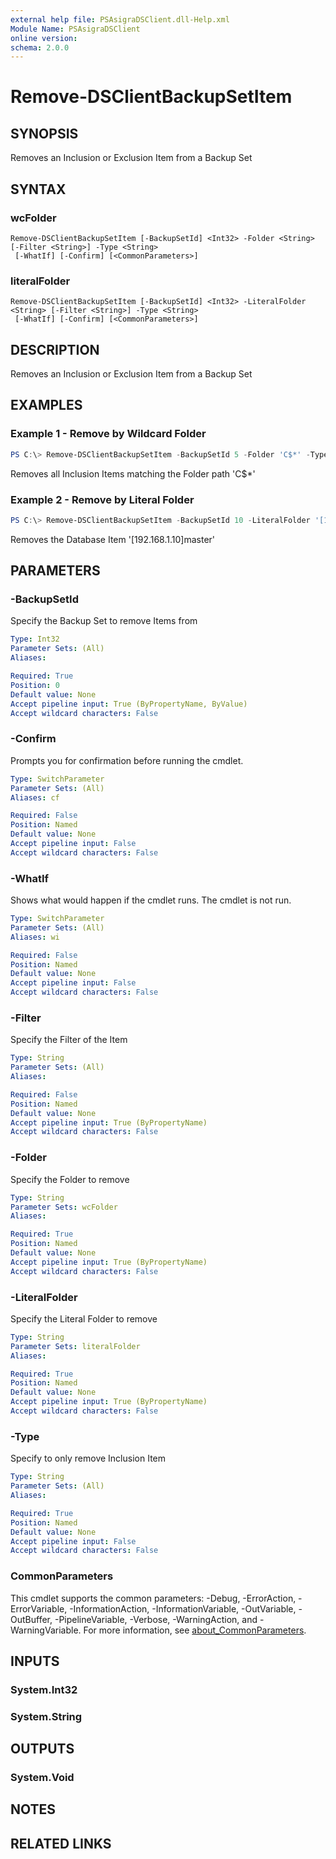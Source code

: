 ```yaml
---
external help file: PSAsigraDSClient.dll-Help.xml
Module Name: PSAsigraDSClient
online version:
schema: 2.0.0
---
```


# Remove-DSClientBackupSetItem

## SYNOPSIS
Removes an Inclusion or Exclusion Item from a Backup Set

## SYNTAX

### wcFolder
```
Remove-DSClientBackupSetItem [-BackupSetId] <Int32> -Folder <String> [-Filter <String>] -Type <String>
 [-WhatIf] [-Confirm] [<CommonParameters>]
```

### literalFolder
```
Remove-DSClientBackupSetItem [-BackupSetId] <Int32> -LiteralFolder <String> [-Filter <String>] -Type <String>
 [-WhatIf] [-Confirm] [<CommonParameters>]
```

## DESCRIPTION
Removes an Inclusion or Exclusion Item from a Backup Set

## EXAMPLES

### Example 1 - Remove by Wildcard Folder
```powershell
PS C:\> Remove-DSClientBackupSetItem -BackupSetId 5 -Folder 'C$*' -Type Inclusion
```

Removes all Inclusion Items matching the Folder path 'C$*'

### Example 2 - Remove by Literal Folder
```powershell
PS C:\> Remove-DSClientBackupSetItem -BackupSetId 10 -LiteralFolder '[192.168.1.10]master' -Type Inclusion
```

Removes the Database Item '[192.168.1.10]master'

## PARAMETERS

### -BackupSetId
Specify the Backup Set to remove Items from

```yaml
Type: Int32
Parameter Sets: (All)
Aliases:

Required: True
Position: 0
Default value: None
Accept pipeline input: True (ByPropertyName, ByValue)
Accept wildcard characters: False
```

### -Confirm
Prompts you for confirmation before running the cmdlet.

```yaml
Type: SwitchParameter
Parameter Sets: (All)
Aliases: cf

Required: False
Position: Named
Default value: None
Accept pipeline input: False
Accept wildcard characters: False
```

### -WhatIf
Shows what would happen if the cmdlet runs. The cmdlet is not run.

```yaml
Type: SwitchParameter
Parameter Sets: (All)
Aliases: wi

Required: False
Position: Named
Default value: None
Accept pipeline input: False
Accept wildcard characters: False
```

### -Filter
Specify the Filter of the Item

```yaml
Type: String
Parameter Sets: (All)
Aliases:

Required: False
Position: Named
Default value: None
Accept pipeline input: True (ByPropertyName)
Accept wildcard characters: False
```

### -Folder
Specify the Folder to remove

```yaml
Type: String
Parameter Sets: wcFolder
Aliases:

Required: True
Position: Named
Default value: None
Accept pipeline input: True (ByPropertyName)
Accept wildcard characters: False
```

### -LiteralFolder
Specify the Literal Folder to remove

```yaml
Type: String
Parameter Sets: literalFolder
Aliases:

Required: True
Position: Named
Default value: None
Accept pipeline input: True (ByPropertyName)
Accept wildcard characters: False
```

### -Type
Specify to only remove Inclusion Item

```yaml
Type: String
Parameter Sets: (All)
Aliases:

Required: True
Position: Named
Default value: None
Accept pipeline input: False
Accept wildcard characters: False
```

### CommonParameters
This cmdlet supports the common parameters: -Debug, -ErrorAction, -ErrorVariable, -InformationAction, -InformationVariable, -OutVariable, -OutBuffer, -PipelineVariable, -Verbose, -WarningAction, and -WarningVariable. For more information, see [about_CommonParameters](http://go.microsoft.com/fwlink/?LinkID=113216).

## INPUTS

### System.Int32

### System.String

## OUTPUTS

### System.Void

## NOTES

## RELATED LINKS
